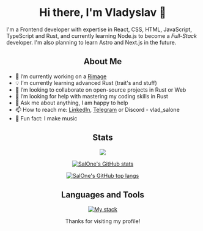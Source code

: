 <h1 align="center">Hi there, I'm Vladyslav 👋</h1>

<p>I'm a Frontend developer with expertise in React, CSS, HTML, JavaScript, TypeScript and Rust, and currently learning Node.js to become a <i>Full-Stack</i> developer. I'm also planning to learn Astro and Next.js in the future.</p>

<h2 align="center">About Me</h2>

<ul>
  <li>🔭 I’m currently working on a <a href="https://github.com/SalOne22/rimage">Rimage</a></li>
  <li>💡 I’m currently learning advanced Rust (trait's and stuff)</li>
  <li>👯 I’m looking to collaborate on open-source projects in Rust or Web</li>
  <li>🤔 I’m looking for help with mastering my coding skills in Rust</li>
  <li>💬 Ask me about anything, I am happy to help</li>
  <li>📫 How to reach me: <a href="https://www.linkedin.com/in/vladyslav-vladinov/">LinkedIn</a>, <a href="https://t.me/Vlad_SalOne">Telegram</a> or Discord - vlad_salone</li>
  <li>🎸 Fun fact: I make music</li>
</ul>

<h2 align="center">Stats</h2>

<p align="center">
  <a href="https://www.codewars.com/users/SalOne22">
    <img src="https://www.codewars.com/users/SalOne22/badges/large">
  </a>
</p>

<p align="center">
  <a href="https://github.com/SalOne22">
    <picture>
      <source media="(prefers-color-scheme: dark)" srcset="https://github-readme-stats.vercel.app/api?username=SalOne22&show_icons=true&bg_color=ffffff00&title_color=C3E88D&icon_color=89DDFF&text_color=EEFFFF">
      <source media="(prefers-color-scheme: light)" srcset="https://github-readme-stats.vercel.app/api?username=SalOne22&show_icons=true&bg_color=ffffff00&title_color=95D634&icon_color=82AAFF&text_color=545454">
      <img alt="SalOne's GitHub stats" src="https://github-readme-stats.vercel.app/api?username=SalOne22&show_icons=true&bg_color=ffffff00&title_color=C3E88D&icon_color=89DDFF&text_color=EEFFFF">
    </picture>
  </a>
</p>

<p align="center">
  <a href="https://github.com/SalOne22">
    <picture>
      <source media="(prefers-color-scheme: dark)" srcset="https://github-readme-stats.vercel.app/api/top-langs/?username=SalOne22&layout=compact&bg_color=ffffff00&title_color=C3E88D&icon_color=89DDFF&text_color=EEFFFF">
      <source media="(prefers-color-scheme: light)" srcset="https://github-readme-stats.vercel.app/api/top-langs/?username=SalOne22&layout=compact&bg_color=ffffff00&title_color=95D634&icon_color=82AAFF&text_color=545454">
      <img alt="SalOne's GitHub top langs" src="https://github-readme-stats.vercel.app/api/top-langs/?username=SalOne22&layout=compact&bg_color=ffffff00&title_color=C3E88D&icon_color=89DDFF&text_color=EEFFFF">
    </picture>
  </a>
</p>

<h2 align="center">Languages and Tools</h2>

<p align="center">
  <a href="https://skillicons.dev">
    <img alt="My stack" src="https://skillicons.dev/icons?perline=7&i=react,redux,js,ts,html,css,sass,tailwind,emotion,figma,firebase,vite,webpack,nodejs,express,docker,git,rust,actix,vscode,github" />
  </a>
</p>

<p align="center">Thanks for visiting my profile!</p>
